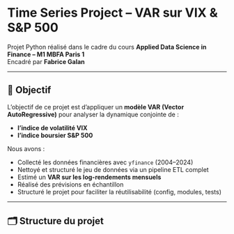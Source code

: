 # Time Series Project – VAR sur VIX & S&P 500

Projet Python réalisé dans le cadre du cours **Applied Data Science in Finance – M1 MBFA Paris 1**  
Encadré par **Fabrice Galan**

---

## 🎯 Objectif

L’objectif de ce projet est d’appliquer un **modèle VAR (Vector AutoRegressive)** pour analyser la dynamique conjointe de :
- **l’indice de volatilité VIX**
- **l’indice boursier S&P 500**

Nous avons :
- Collecté les données financières avec `yfinance` (2004–2024)
- Nettoyé et structuré le jeu de données via un pipeline ETL complet
- Estimé un **VAR sur les log-rendements mensuels**
- Réalisé des prévisions en échantillon
- Structuré le projet pour faciliter la réutilisabilité (config, modules, tests)

---

## 🗂️ Structure du projet